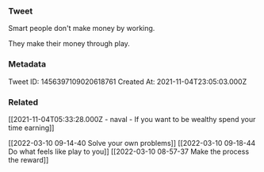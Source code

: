 ### Tweet
Smart people don't make money by working.

They make their money through play.

### Metadata
Tweet ID: 1456397109020618761
Created At: 2021-11-04T23:05:03.000Z

### Related
[[2021-11-04T05:33:28.000Z - naval - If you want to be wealthy spend your time earning]]

[[2022-03-10 09-14-40 Solve your own problems]]
[[2022-03-10 09-18-44 Do what feels like play to you]]
[[2022-03-10 08-57-37 Make the process the reward]]
